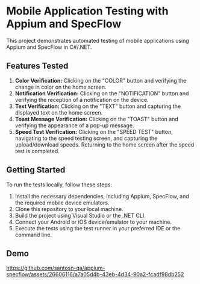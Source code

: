# Mobile Application Testing with Appium and SpecFlow

This project demonstrates automated testing of mobile applications using Appium and SpecFlow in C#/.NET.


## Features Tested

1. **Color Verification:** Clicking on the "COLOR" button and verifying the change in color on the home screen.
2. **Notification Verification:** Clicking on the "NOTIFICATION" button and verifying the reception of a notification on the device.
3. **Text Verification:** Clicking on the "TEXT" button and capturing the displayed text on the home screen.
4. **Toast Message Verification:** Clicking on the "TOAST" button and verifying the appearance of a pop-up message.
5. **Speed Test Verification:** Clicking on the "SPEED TEST" button, navigating to the speed testing screen, and capturing the upload/download speeds. Returning to the home screen after the speed test is completed.

## Getting Started

To run the tests locally, follow these steps:

1. Install the necessary dependencies, including Appium, SpecFlow, and the required mobile device emulators.
2. Clone this repository to your local machine.
3. Build the project using Visual Studio or the .NET CLI.
4. Connect your Android or iOS device/emulator to your machine.
5. Execute the tests using the test runner in your preferred IDE or the command line.

## Demo


https://github.com/santosn-qa/appium-specflow/assets/26606116/a7a05d4b-43eb-4d34-90a2-fcadf98db252

